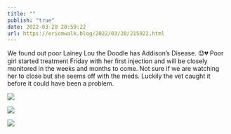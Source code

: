 ```yaml
---
title: ""
publish: "true"
date: 2022-03-20 20:59:22
url: https://ericmwalk.blog/2022/03/20/215922.html
---
```


We found out poor Lainey Lou the Doodle has Addison’s Disease. 😓💔 Poor girl started treatment Friday with her first injection and will be closely monitored in the weeks and months to come. Not sure if we are watching her to close but she seems off with the meds. Luckily the vet caught it before it could have been a problem.

![](https://ericmwalk.blog/uploads/2022/8161c0b94a.jpg)

![](https://ericmwalk.blog/uploads/2022/698c961e5f.jpg)

![](https://ericmwalk.blog/uploads/2022/30c858b497.jpg)
